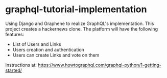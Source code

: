 # graphql-tutorial-implementation
Using Django and Graphene to realize GraphQL's implementation.
This project creates a hackernews clone. The platform will have the following features:

* List of Users and Links
* Users creation and authentication
* Users can create Links and vote on them

Instructions at: https://www.howtographql.com/graphql-python/1-getting-started/
